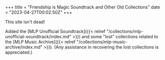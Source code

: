 +++
title = "Friendship is Magic Soundtrack and Other Old Collections"
date = "2023-04-27T00:02:50Z"
+++

This site isn't dead!

Added the [MLP Unofficial Soundtrack]({{< relref "/collections/mlp-unofficial-soundtrack/index.md" >}}) and some "lost" collections related to the [MLP Music Archive]({{< relref "/collections/mlp-music-archive/index.md" >}}). (Any assistance in recovering the lost collections is appreciated.)